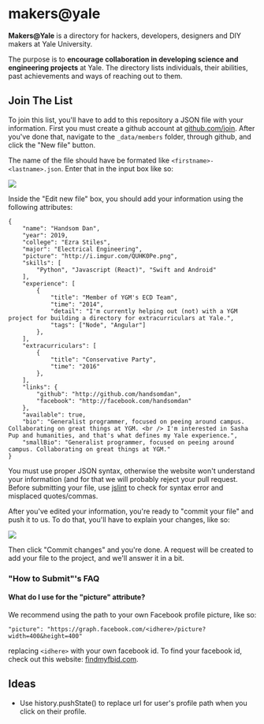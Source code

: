 
# makers@yale

**Makers@Yale** is a directory for hackers, developers, designers and DIY makers at Yale University.

The purpose is to **encourage collaboration in developing science and engineering projects** at Yale.
The directory lists individuals, their abilities, past achievements and ways of reaching out to them.

## Join The List

To join this list, you'll have to add to this repository a JSON file with your information. First you must create a github account at [github.com/join](https://github.com/join). After you've done that, navigate to the `_data/members` folder, through github, and click the "New file" button.

The name of the file should have be formated like `<firstname>-<lastname>.json`. Enter that in the input box like so:

![](http://i.imgur.com/JcyjNwX.png)

Inside the "Edit new file" box, you should add your information using the following attributes:

```
{
    "name": "Handsom Dan",
    "year": 2019,
    "college": "Ezra Stiles",
    "major": "Electrical Engineering",
    "picture": "http://i.imgur.com/QUHK0Pe.png",
    "skills": [
        "Python", "Javascript (React)", "Swift and Android"
    ],
    "experience": [
        {
            "title": "Member of YGM's ECD Team",
            "time": "2014",
            "detail": "I'm currently helping out (not) with a YGM project for building a directory for extracurriculars at Yale.",
            "tags": ["Node", "Angular"]
        },
    ],
    "extracurriculars": [
        {
            "title": "Conservative Party",
            "time": "2016"
        },
    ],
    "links": {
        "github": "http://github.com/handsomdan",
        "facebook": "http://facebook.com/handsomdan"
    },
    "available": true,
    "bio": "Generalist programmer, focused on peeing around campus. Collaborating on great things at YGM. <br /> I'm interested in Sasha Pup and humanities, and that's what defines my Yale experience.",
    "smallBio": "Generalist programmer, focused on peeing around campus. Collaborating on great things at YGM."
}

```

You must use proper JSON syntax, otherwise the website won't understand your information (and for that we will probably reject your pull request. Before submitting your file, use [jslint](http://jsonlint.com/) to check for syntax error and misplaced quotes/commas.

After you've edited your information, you're ready to "commit your file" and push it to us. To do that, you'll have to explain your changes, like so:

![](http://i.imgur.com/gF5u58C.png)

Then click "Commit changes" and you're done. A request will be created to add your file to the project, and we'll answer it in a bit.

### "How to Submit"'s FAQ

#### What do I use for the "picture" attribute?

We recommend using the path to your own Facebook profile picture, like so:

`"picture": "https://graph.facebook.com/<idhere>/picture?width=400&height=400"`

replacing `<idhere>` with your own facebook id. To find your facebook id, check
out this website: [findmyfbid.com](http://findmyfbid.com/).


## Ideas

- Use history.pushState() to replace url for user's profile path when you click on their profile.